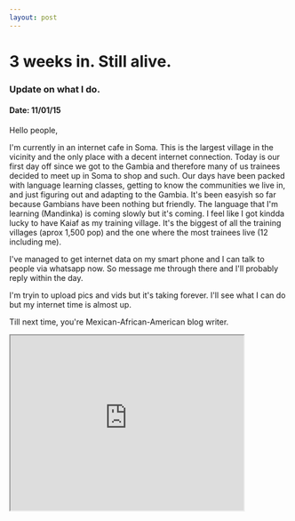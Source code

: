 ```yaml
---
layout: post
---
```

# 3 weeks in. Still alive.
### Update on what I do.
#### Date: 11/01/15

Hello people,

I'm currently in an internet cafe in Soma. This is the largest village in the vicinity and the only place with a decent internet connection. Today is our first day off since we got to the Gambia and therefore many of us trainees decided to meet up in Soma to shop and such.
Our days have been packed with language learning classes, getting to know the communities we live in, and just figuring out and adapting to the Gambia. It's been easyish so far because Gambians have been nothing but friendly. The language that I'm learning (Mandinka) is coming slowly but it's coming. I feel like I got kindda lucky to have Kaiaf as my training village. It's the biggest of all the training villages (aprox 1,500 pop) and the one where the most trainees live (12 including me).

I've managed to get internet data on my smart phone and I can talk to people via whatsapp now. So message me through there and I'll probably reply within the day.

I'm tryin to upload pics and vids but it's taking forever. I'll see what I can do but my internet time is almost up.

Till next time, you're Mexican-African-American blog writer.

 <iframe width="420" height="315"
src="http://www.youtube.com/embed/NRyqRT3gMvk?autohide=1">
</iframe>
